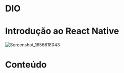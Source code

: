 # DIO
# Introdução ao React Native

![Screenshot_1656618043](https://user-images.githubusercontent.com/98976962/176763469-6921a31f-2084-4898-b907-eb43e27f15e6.png)

# Conteúdo
